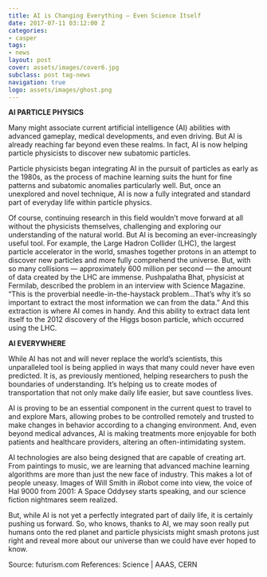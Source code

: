 ```yaml
---
title: AI is Changing Everything – Even Science Itself
date: 2017-07-11 03:12:00 Z
categories:
- casper
tags:
- news
layout: post
cover: assets/images/cover6.jpg
subclass: post tag-news
navigation: true
logo: assets/images/ghost.png
---
```



**AI PARTICLE PHYSICS**

Many might associate current artificial intelligence (AI) abilities with advanced gameplay, medical developments, and even driving. But AI is already reaching far beyond even these realms. In fact, AI is now helping particle physicists to discover new subatomic particles.

Particle physicists began integrating AI in the pursuit of particles as early as the 1980s, as the process of machine learning suits the hunt for fine patterns and subatomic anomalies particularly well. But, once an unexplored and novel technique, AI is now a fully integrated and standard part of everyday life within particle physics.

Of course, continuing research in this field wouldn’t move forward at all without the physicists themselves, challenging and exploring our understanding of the natural world. But AI is becoming an ever-increasingly useful tool. For example, the Large Hadron Collider (LHC), the largest particle accelerator in the world, smashes together protons in an attempt to discover new particles and more fully comprehend the universe. But, with so many collisions — approximately 600 million per second — the amount of data created by the LHC are immense.
Pushpalatha Bhat, physicist at Fermilab, described the problem in an interview with Science Magazine. “This is the proverbial needle-in-the-haystack problem…That’s why it’s so important to extract the most information we can from the data.” And this extraction is where AI comes in handy. And this ability to extract data lent itself to the 2012 discovery of the Higgs boson particle, which occurred using the LHC.

**AI EVERYWHERE**

While AI has not and will never replace the world’s scientists, this unparalleled tool is being applied in ways that many could never have even predicted. It is, as previously mentioned, helping researchers to push the boundaries of understanding. It’s helping us to create modes of transportation that not only make daily life easier, but save countless lives.

AI is proving to be an essential component in the current quest to travel to and explore Mars, allowing probes to be controlled remotely and trusted to make changes in behavior according to a changing environment. And, even beyond medical advances, AI is making treatments more enjoyable for both patients and healthcare providers, altering an often-intimidating system.

AI technologies are also being designed that are capable of creating art. From paintings to music, we are learning that advanced machine learning algorithms are more than just the new face of industry. This makes a lot of people uneasy. Images of Will Smith in iRobot come into view, the voice of Hal 9000 from 2001: A Space Oddysey starts speaking, and our science fiction nightmares seem realized.

But, while AI is not yet a perfectly integrated part of daily life, it is certainly pushing us forward. So, who knows, thanks to AI, we may soon really put humans onto the red planet and particle physicists might smash protons just right and reveal more about our universe than we could have ever hoped to know.

Source: futurism.com
References: Science | AAAS, CERN

 
